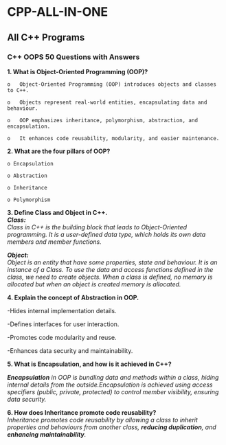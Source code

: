 # CPP-ALL-IN-ONE

## All C++ Programs

### C++ OOPS 50 Questions with Answers

**1. What is Object-Oriented Programming (OOP)?**

    o	Object-Oriented Programming (OOP) introduces objects and classes to C++.

    o	Objects represent real-world entities, encapsulating data and behaviour.

    o	OOP emphasizes inheritance, polymorphism, abstraction, and encapsulation.

    o	It enhances code reusability, modularity, and easier maintenance.


**2. What are the four pillars of OOP?**

    o Encapsulation

    o Abstraction

    o Inheritance

    o Polymorphism


**3. Define Class and Object in C++.** <br>
***Class:***<br>
_Class in C++ is the building block that leads to Object-Oriented programming._
_It is a user-defined data type, which holds its own data members and member functions._


***Object:***<br>
_Object is an entity that have some properties, state and behaviour. It is an instance of a Class._
_To use the data and access functions defined in the class, we need to create objects._
_When a class is defined, no memory is allocated but when an object is created memory is allocated._


**4.	Explain the concept of Abstraction in OOP.** <br>

   -Hides internal implementation details.

   -Defines interfaces for user interaction.

   -Promotes code modularity and reuse.

   -Enhances data security and maintainability.


**5.	What is Encapsulation, and how is it achieved in C++?**

***Encapsulation*** _in OOP is bundling data and methods within a class, hiding internal details from the outside.Encapsulation is achieved using access specifiers (public, private, protected) to control member visibility, ensuring data security._

**6.	How does Inheritance promote code reusability?** <br>
_Inheritance promotes code reusability by allowing a class to inherit properties and behaviours from another class, ***reducing duplication***, and ***enhancing maintainability***._
